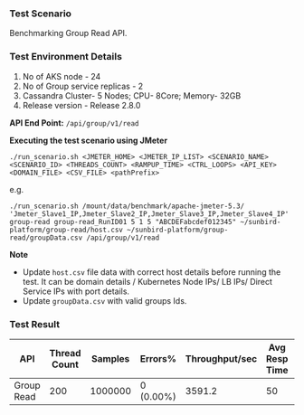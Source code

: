 ### Test Scenario

Benchmarking Group Read API.


### Test Environment Details
1. No of AKS node - 24
2. No of Group service replicas - 2
3. Cassandra Cluster- 5 Nodes; CPU- 8Core; Memory- 32GB
4. Release version - Release 2.8.0


**API End Point:** 
`/api/group/v1/read`


**Executing the test scenario using JMeter**

```
./run_scenario.sh <JMETER_HOME> <JMETER_IP_LIST> <SCENARIO_NAME> <SCENARIO_ID> <THREADS_COUNT> <RAMPUP_TIME> <CTRL_LOOPS> <API_KEY> <DOMAIN_FILE> <CSV_FILE> <pathPrefix>
```
e.g.
```
./run_scenario.sh /mount/data/benchmark/apache-jmeter-5.3/ 'Jmeter_Slave1_IP,Jmeter_Slave2_IP,Jmeter_Slave3_IP,Jmeter_Slave4_IP' group-read group-read_RunID01 5 1 5 "ABCDEFabcdef012345" ~/sunbird-platform/group-read/host.csv ~/sunbird-platform/group-read/groupData.csv /api/group/v1/read
```

**Note**
-  Update `host.csv` file data with correct host details before running the test. It can be domain details / Kubernetes Node IPs/ LB IPs/ Direct Service IPs with port details.
- Update `groupData.csv` with valid groups Ids.

### Test Result

|API        |Thread Count|Samples |Errors%  |Throughput/sec| Avg Resp Time |95th pct |99th pct|
|-----------|------------|--------|---------| -------------| --------------|---------|--------|
|Group Read |200         |1000000 |0 (0.00%)| 3591.2       | 50            |  38     |62      |
